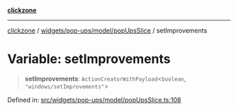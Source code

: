 [**clickzone**](../../../../../README.md)

***

[clickzone](../../../../../README.md) / [widgets/pop-ups/model/popUpsSlice](../README.md) / setImprovements

# Variable: setImprovements

> **setImprovements**: `ActionCreatorWithPayload`\<`boolean`, `"windows/setImprovements"`\>

Defined in: [src/widgets/pop-ups/model/popUpsSlice.ts:108](https://github.com/MaximBri/ClickZone/blob/20f3f0d061a7c50a96ed5bba64acbc325a456072/client/src/widgets/pop-ups/model/popUpsSlice.ts#L108)
